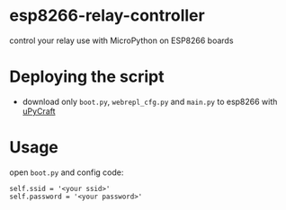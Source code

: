 # esp8266-relay-controller
 control your relay use with MicroPython on ESP8266 boards
# Deploying the script
 - download only `boot.py`, `webrepl_cfg.py` and `main.py` to esp8266 with [uPyCraft](https://github.com/DFRobot/uPyCraft)
# Usage
 open  `boot.py` and config code:
 ```
 self.ssid = '<your ssid>'
 self.password = '<your password>'
 ```
 